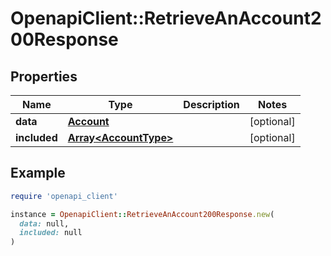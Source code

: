 # OpenapiClient::RetrieveAnAccount200Response

## Properties

| Name | Type | Description | Notes |
| ---- | ---- | ----------- | ----- |
| **data** | [**Account**](Account.md) |  | [optional] |
| **included** | [**Array&lt;AccountType&gt;**](AccountType.md) |  | [optional] |

## Example

```ruby
require 'openapi_client'

instance = OpenapiClient::RetrieveAnAccount200Response.new(
  data: null,
  included: null
)
```

